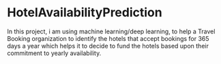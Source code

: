 # HotelAvailabilityPrediction

In this project, i am using machine learning/deep learning, to help a Travel Booking organization to identify the hotels that accept bookings for 365 days a year which helps it to decide to fund the hotels based upon their commitment to yearly availability.
